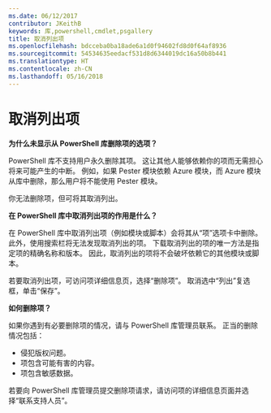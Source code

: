 ```yaml
---
ms.date: 06/12/2017
contributor: JKeithB
keywords: 库,powershell,cmdlet,psgallery
title: 取消列出项
ms.openlocfilehash: bdcceba0ba18ade6a1d0f94602fd8d0f64af8936
ms.sourcegitcommit: 54534635eedacf531d8d6344019dc16a50b8b441
ms.translationtype: HT
ms.contentlocale: zh-CN
ms.lasthandoff: 05/16/2018
---
```

# <a name="unlisting-items"></a>取消列出项

**为什么未显示从 PowerShell 库删除项的选项？**

PowerShell 库不支持用户永久删除其项。
这让其他人能够依赖你的项而无需担心将来可能产生的中断。
例如，如果 Pester 模块依赖 Azure 模块，而 Azure 模块从库中删除，那么用户将不能使用 Pester 模块。

你无法删除项，但可将其取消列出。

**在 PowerShell 库中取消列出项的作用是什么？**

在 PowerShell 库中取消列出项（例如模块或脚本）会将其从“项”选项卡中删除。此外，使用搜索栏将无法发现取消列出的项。
下载取消列出的项的唯一方法是指定项的精确名称和版本。
因此，取消列出的项将不会破坏依赖它的其他模块或脚本。

若要取消列出项，可访问项详细信息页，选择“删除项”。 取消选中“列出”复选框，单击“保存”。

**如何删除项？**

如果你遇到有必要删除项的情况，请与 PowerShell 库管理员联系。
正当的删除情况包括：
- 侵犯版权问题。
- 项包含可能有害的内容。
- 项包含敏感数据。

若要向 PowerShell 库管理员提交删除项请求，请访问项的详细信息页面并选择“联系支持人员”。